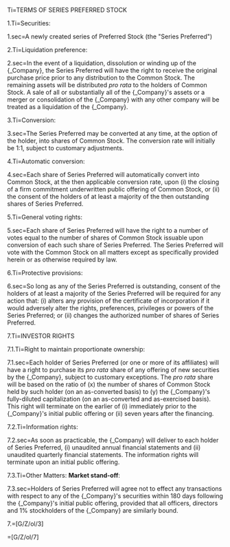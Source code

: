 Ti=TERMS OF SERIES PREFERRED STOCK

1.Ti=Securities:

1.sec=A newly created series of Preferred Stock (the "Series Preferred")

2.Ti=Liquidation preference:

2.sec=In the event of a liquidation, dissolution or winding up of the {_Company}, the Series Preferred will have the right to receive the original purchase price prior to any distribution to the Common Stock. The remaining assets will be distributed <i>pro rata</i> to the holders of Common Stock. A sale of all or substantially all of the {_Company}'s assets or a merger or consolidation of the {_Company} with any other company will be treated as a liquidation of the {_Company}.

3.Ti=Conversion:

3.sec=The Series Preferred may be converted at any time, at the option of the holder, into shares of Common Stock. The conversion rate will initially be 1:1, subject to customary adjustments.

4.Ti=Automatic conversion:

4.sec=Each share of Series Preferred will automatically convert into Common Stock, at the then applicable conversion rate, upon (i) the closing of a firm commitment underwritten public offering of Common Stock, or (ii) the consent of the holders of at least a majority of the then outstanding shares of Series Preferred.

5.Ti=General voting rights:

5.sec=Each share of Series Preferred will have the right to a number of votes equal to the number of shares of Common Stock issuable upon conversion of each such share of Series Preferred. The Series Preferred will vote with the Common Stock on all matters except as specifically provided herein or as otherwise required by law.

6.Ti=Protective provisions:

6.sec=So long as any of the Series Preferred is outstanding, consent of the holders of at least a majority of the Series Preferred will be required for any action that: (i) alters any provision of the certificate of incorporation if it would adversely alter the rights, preferences, privileges or powers of the Series Preferred; or (ii) changes the authorized number of shares of Series Preferred.

7.Ti=INVESTOR RIGHTS

7.1.Ti=Right to maintain proportionate ownership:

7.1.sec=Each holder of Series Preferred (or one or more of its affiliates) will have a right to purchase its <i>pro rata</i> share of any offering of new securities by the {_Company}, subject to customary exceptions.  The <i>pro rata</i> share will be based on the ratio of (x) the number of shares of Common Stock held by such holder (on an as-converted basis) to (y) the {_Company}'s fully-diluted capitalization (on an as-converted and as-exercised basis). This right will terminate on the earlier of (i) immediately prior to the {_Company}'s initial public offering or (ii) seven years after the financing.

7.2.Ti=Information rights:

7.2.sec=As soon as practicable, the {_Company} will deliver to each holder of Series Preferred, (i) unaudited annual financial statements and (ii) unaudited quarterly financial statements. The information rights will terminate upon an initial public offering.

7.3.Ti=Other Matters: <b>Market stand-off</b>:

7.3.sec=Holders of Series Preferred will agree not to effect any transactions with respect to any of the {_Company}'s securities within 180 days following the {_Company}'s initial public offering, provided that all officers, directors and 1% stockholders of the {_Company} are similarly bound.

7.=[G/Z/ol/3]

=[G/Z/ol/7]
